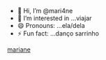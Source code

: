 - 👋 Hi, I’m @mari4ne
- 👀 I’m interested in ...viajar 
- 😄 Pronouns: ...ela/dela
- ⚡ Fun fact: ...danço sarrinho 

<!---
mari4ne/mari4ne is a ✨ special ✨ repository because its `README.md` (this file) appears on your GitHub profile.
You can click the Preview link to take a look at your changes.
--->
[mariane](https://media.tenor.com/c5HaEnWzTIgAAAAM/peach-goma-peach.gif)
